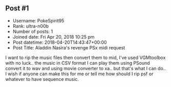 ## Post #1
- Username: PokeSpirit95
- Rank: ultra-n00b
- Number of posts: 1
- Joined date: Fri Apr 20, 2018 10:25 pm
- Post datetime: 2018-04-20T14:43:47+00:00
- Post Title: Aladdin Nasira's revenge PSx midi request

I want to rip the music files then convert them to mid, I've used VGMtoolbox with no luck.. the music in CSV format I can play them using PSound convert it to wav and using movie converter to xa.. but that's what I can do.. I wish if anyone can make this for me or tell me how should I rip psf or whatever to have sequence music.
